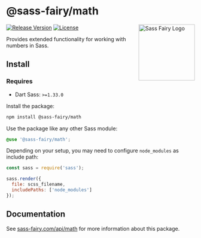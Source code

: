 # @sass-fairy/math

<a href="https://sass-fairy.com/"><img src="https://sass-fairy.com/img/logo.svg" alt="Sass Fairy Logo" width="150" align="right" /></a>

[![Release Version](https://img.shields.io/npm/v/@sass-fairy/math.svg)](https://www.npmjs.com/package/@sass-fairy/math)
[![License](https://img.shields.io/badge/License-MIT-blue.svg)](https://opensource.org/licenses/MIT)

Provides extended functionality for working with numbers in Sass.

## Install

### Requires

* Dart Sass: `>=1.33.0`

Install the package:

```bash
npm install @sass-fairy/math
```

Use the package like any other Sass module:

```scss
@use '@sass-fairy/math';
```

Depending on your setup, you may need to configure `node_modules` as include path:

```js
const sass = require('sass');

sass.render({
  file: scss_filename,
  includePaths: ['node_modules']
});
```


## Documentation

See [sass-fairy.com/api/math](http://sass-fairy.com/api/math) for more information about this package.
